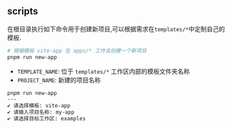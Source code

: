 ## scripts

在根目录执行如下命令用于创建新项目,可以根据需求在`templates/*`中定制自己的模板.

```bash
# 根据模板 vite-app 在 apps/* 工作去创建一个新项目
pnpm run new-app
```

- `TEMPLATE_NAME`: 位于 `templates/*` 工作区内部的模板文件夹名称
- `PROJECT_NAME`: 新建的项目名称

```bash
pnpm run new-app
---
✔ 请选择模板: vite-app
✔ 请输入项目名称: my-app
✔ 请选择目标工作区: examples
```
